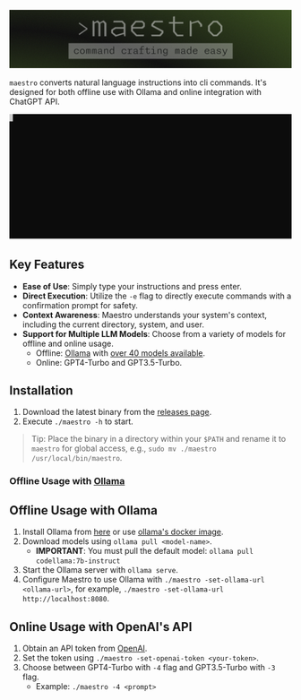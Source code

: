 ![maestro banner](banner.png)

`maestro` converts natural language instructions into cli commands. It's designed for both offline use with Ollama and online integration with ChatGPT API.

![](maestro.svg)


## Key Features

- **Ease of Use**: Simply type your instructions and press enter.
- **Direct Execution**: Utilize the `-e` flag to directly execute commands with a confirmation prompt for safety.
- **Context Awareness**: Maestro understands your system's context, including the current directory, system, and user.
- **Support for Multiple LLM Models**: Choose from a variety of models for offline and online usage.
  - Offline: [Ollama](https://ollama.ai) with [over 40 models available](https://ollama.ai/library).
  - Online: GPT4-Turbo and GPT3.5-Turbo.

## Installation

1. Download the latest binary from the [releases page](https://github.com/pluja/maestro/releases).
2. Execute `./maestro -h` to start.

> Tip: Place the binary in a directory within your `$PATH` and rename it to `maestro` for global access, e.g., `sudo mv ./maestro /usr/local/bin/maestro`.

### Offline Usage with [Ollama](https://ollama.ai)

## Offline Usage with Ollama

1. Install Ollama from [here](https://ollama.ai/download) or use [ollama's docker image](https://hub.docker.com/r/ollama/ollama).
2. Download models using `ollama pull <model-name>`. 
   - **IMPORTANT**: You must pull the default model: `ollama pull codellama:7b-instruct`
3. Start the Ollama server with `ollama serve`.
4. Configure Maestro to use Ollama with `./maestro -set-ollama-url <ollama-url>`, for example, `./maestro -set-ollama-url http://localhost:8080`.

## Online Usage with OpenAI's API

1. Obtain an API token from [OpenAI](https://platform.openai.com/).
2. Set the token using `./maestro -set-openai-token <your-token>`.
3. Choose between GPT4-Turbo with `-4` flag and GPT3.5-Turbo with `-3` flag.
    - Example: `./maestro -4 <prompt>`
